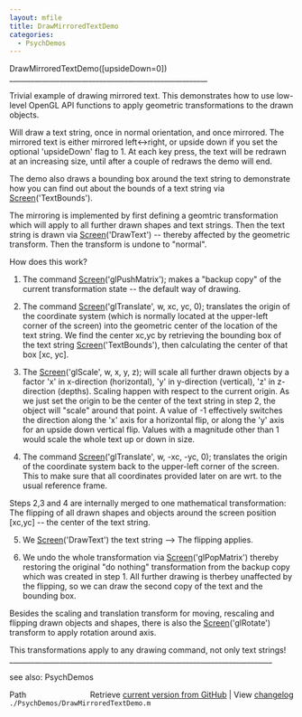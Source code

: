 ```yaml
---
layout: mfile
title: DrawMirroredTextDemo
categories:
  - PsychDemos
---
```


DrawMirroredTextDemo\(\[upsideDown=0\]\)
\_\_\_\_\_\_\_\_\_\_\_\_\_\_\_\_\_\_\_\_\_\_\_\_\_\_\_\_\_\_\_\_\_\_\_\_\_\_\_\_\_\_\_\_\_\_\_\_\_\_\_\_\_\_\_

 Trivial example of drawing mirrored text. This demonstrates how to use
 low\-level OpenGL API functions to apply geometric transformations to
 the drawn objects.

 Will draw a text string, once in normal orientation, and once mirrored.
 The mirrored text is either mirrored left<\-\>right, or upside down if you
 set the optional 'upsideDown' flag to 1. At each key press, the text
 will be redrawn at an increasing size, until after a couple of redraws
 the demo will end.

 The demo also draws a bounding box around the text string to demonstrate
 how you can find out about the bounds of a text string via
 [Screen](/docs/Screen)\('TextBounds'\).

 The mirroring is implemented by first defining a geomtric transformation
 which will apply to all further drawn shapes and text strings. Then the
 text string is drawn via [Screen](/docs/Screen)\('DrawText'\) \-\- thereby affected by the
 geometric transform. Then the transform is undone to "normal".

 How does this work?

 1. The command [Screen](/docs/Screen)\('glPushMatrix'\); makes a "backup copy" of the
 current transformation state \-\- the default way of drawing.

 2. The command [Screen](/docs/Screen)\('glTranslate', w, xc, yc, 0\); translates the
 origin of the coordinate system \(which is normally located at the
 upper\-left corner of the screen\) into the geometric center of the
 location of the text string. We find the center xc,yc by retrieving the
 bounding box of the text string [Screen](/docs/Screen)\('TextBounds'\), then calculating
 the center of that box \[xc, yc\].

 3. The [Screen](/docs/Screen)\('glScale', w, x, y, z\); will scale all further drawn
 objects by a factor 'x' in x\-direction \(horizontal\), 'y' in y\-direction
 \(vertical\), 'z' in z\-direction \(depths\). Scaling happen with respect to
 the current origin. As we just set the origin to be the center of the
 text string in step 2, the object will "scale" around that point. A
 value of \-1 effectively switches the direction along the 'x' axis for a
 horizontal flip, or along the 'y' axis for an upside down vertical flip.
 Values with a magnitude other than 1 would scale the whole text up or
 down in size.

 4. The command [Screen](/docs/Screen)\('glTranslate', w, \-xc, \-yc, 0\); translates the
 origin of the coordinate system back to the upper\-left corner of the
 screen. This to make sure that all coordinates provided later on are
 wrt. to the usual reference frame.

 Steps 2,3 and 4 are internally merged to one mathematical transformation:
 The flipping of all drawn shapes and objects around the screen position
 \[xc,yc\] \-\- the center of the text string.

 5. We [Screen](/docs/Screen)\('DrawText'\) the text string \-\-\> The flipping applies.

 6. We undo the whole transformation via [Screen](/docs/Screen)\('glPopMatrix'\) thereby
 restoring the original "do nothing" transformation from the backup copy
 which was created in step 1. All further drawing is therbey unaffected
 by the flipping, so we can draw the second copy of the text and the
 bounding box.

Besides the scaling and translation transform for moving, rescaling and
flipping drawn objects and shapes, there is also the [Screen](/docs/Screen)\('glRotate'\)
transform to apply rotation around axis.

This transformations apply to any drawing command, not only text strings\!
\_\_\_\_\_\_\_\_\_\_\_\_\_\_\_\_\_\_\_\_\_\_\_\_\_\_\_\_\_\_\_\_\_\_\_\_\_\_\_\_\_\_\_\_\_\_\_\_\_\_\_\_\_\_\_\_\_\_\_\_\_\_\_\_\_\_\_\_\_\_\_\_\_

see also: PsychDemos


<div class="code_header" style="text-align:right;">
  <span style="float:left;">Path&nbsp;&nbsp;</span> <span class="counter">Retrieve <a href=
  "https://raw.github.com/Psychtoolbox-3/Psychtoolbox-3/beta/./PsychDemos/DrawMirroredTextDemo.m">current version from GitHub</a> | View <a href=
  "https://github.com/Psychtoolbox-3/Psychtoolbox-3/commits/beta/./PsychDemos/DrawMirroredTextDemo.m">changelog</a></span>
</div>
<div class="code">
  <code>./PsychDemos/DrawMirroredTextDemo.m</code>
</div>
